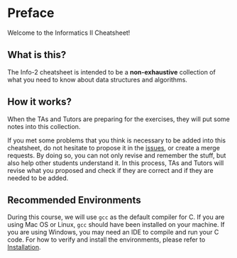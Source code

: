 # Preface

Welcome to the Informatics II Cheatsheet!

## What is this?

The Info-2 cheatsheet is intended to be a **non-exhaustive** collection of what you need to know about data structures and algorithms.

## How it works?

When the TAs and Tutors are preparing for the exercises, they will put some notes into this collection.

If you met some problems that you think is necessary to be added into this cheatsheet, do not hesitate to propose it in the [issues](https://github.com/xzyaoi/uzh-info2-cheatsheet/issues), or create a merge requests. By doing so, you can not only revise and remember the stuff, but also help other students understand it. In this process, TAs and Tutors will revise what you proposed and check if they are correct and if they are needed to be added.

## Recommended Environments

During this course, we will use ```gcc``` as the default compiler for C. If you are using Mac OS or Linux, ```gcc``` should have been installed on your machine. If you are using Windows, you may need an IDE to compile and run your C code. For how to verify and install the environments, please refer to [Installation](./tutorials/installation.html).